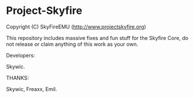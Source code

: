 Project-Skyfire
===============

Copyright (C) SkyFireEMU  (http://www.projectskyfire.org)

This repository includes massive fixes and fun stuff for the Skyfire Core, do not release or claim anything of this work as your own.


Developers:

Skywic.


THANKS:

Skywic, Freaxx, Emil.
